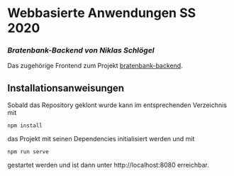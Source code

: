 # **Webbasierte Anwendungen SS 2020**
### _Bratenbank-Backend von Niklas Schlögel_

Das zugehörige Frontend zum Projekt [bratenbank-backend](https://github.com/niklasschloegel/bratenbank-backend).

## Installationsanweisungen
Sobald das Repository geklont wurde kann im entsprechenden Verzeichnis mit
```
npm install
```
das Projekt mit seinen Dependencies initialisiert werden und mit 
```
npm run serve
```
gestartet werden und ist dann unter http://localhost:8080 erreichbar.

